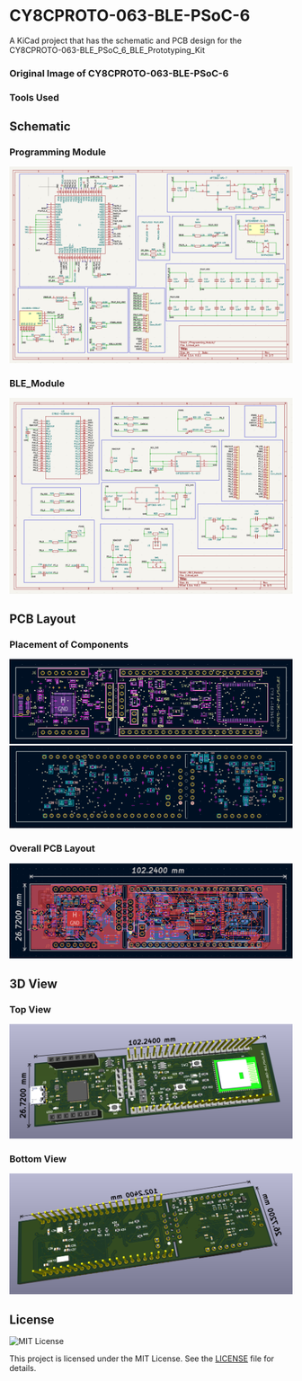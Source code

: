 # CY8CPROTO-063-BLE-PSoC-6
A KiCad project that has the schematic and PCB design for the CY8CPROTO-063-BLE_PSoC_6_BLE_Prototyping_Kit

### Original Image of CY8CPROTO-063-BLE-PSoC-6


### Tools Used

## Schematic

### Programming Module

![alt text](Images\image.png)

### BLE_Module

![alt text](Images\BLE_Module.png)

## PCB Layout

### Placement of Components

![alt text](Images\Front_Assembly.png)
![alt text](Images\Back_assembly.png)

### Overall PCB Layout

![alt text](Images\Front_Overall.png)

## 3D View

### Top View

![alt text](Images\Top_view.png)

### Bottom View

![alt text](Images\Bottom_view.png)

## License

![MIT License](https://img.shields.io/badge/License-MIT-yellow.svg)

This project is licensed under the MIT License. See the [LICENSE](LICENSE) file for details.